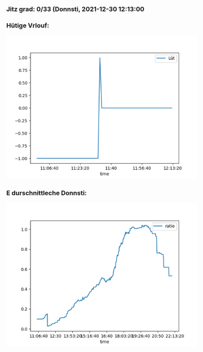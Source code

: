 ### Jitz grad: 0/33 (Donnsti, 2021-12-30 12:13:00

### Hütige Vrlouf:
![Graph](Today.png)

### E durschnittleche Donnsti:
![Graph](Donnsti.png)